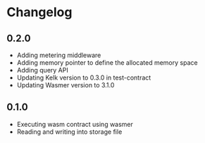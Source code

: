 # Changelog

## 0.2.0

- Adding metering middleware
- Adding memory pointer to define the allocated memory space
- Adding query API
- Updating Kelk version to 0.3.0 in test-contract
- Updating Wasmer version to 3.1.0

## 0.1.0

- Executing wasm contract using wasmer
- Reading and writing into storage file
